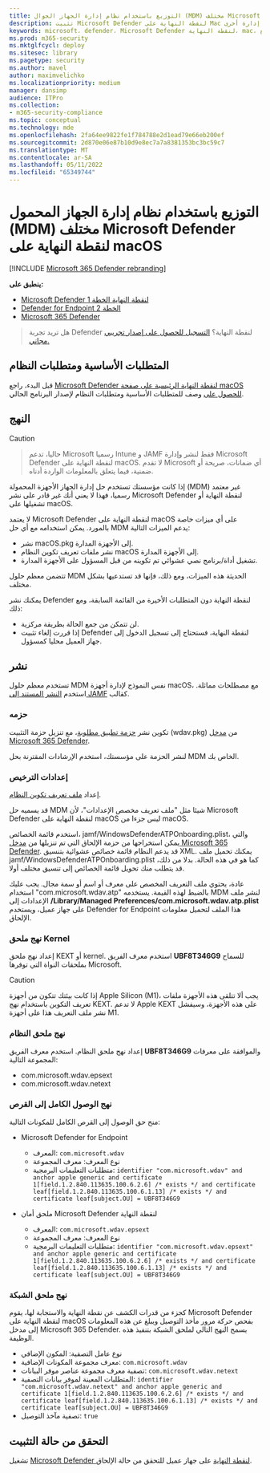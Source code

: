 ```yaml
---
title: التوزيع باستخدام نظام إدارة الجهاز الجوال (MDM) مختلف Microsoft Defender لنقطة النهاية على Mac
description: تثبيت Microsoft Defender لنقطة النهاية على Mac على حلول إدارة أخرى.
keywords: microsoft، defender، Microsoft Defender لنقطة النهاية، mac، التثبيت، التوزيع، macos، catalina، mojave، high sierra
ms.prod: m365-security
ms.mktglfcycl: deploy
ms.sitesec: library
ms.pagetype: security
ms.author: mavel
author: maximvelichko
ms.localizationpriority: medium
manager: dansimp
audience: ITPro
ms.collection:
- m365-security-compliance
ms.topic: conceptual
ms.technology: mde
ms.openlocfilehash: 2fa64ee9822fe1f784788e2d1ead79e66eb200ef
ms.sourcegitcommit: 2d870e06e87b10d9e8ec7a7a8381353bc3bc59c7
ms.translationtype: MT
ms.contentlocale: ar-SA
ms.lasthandoff: 05/11/2022
ms.locfileid: "65349744"
---
```

# <a name="deployment-with-a-different-mobile-device-management-mdm-system-for-microsoft-defender-for-endpoint-on-macos"></a>التوزيع باستخدام نظام إدارة الجهاز المحمول (MDM) مختلف Microsoft Defender لنقطة النهاية على macOS

[!INCLUDE [Microsoft 365 Defender rebranding](../../includes/microsoft-defender.md)]


**ينطبق على:**
- [Microsoft Defender لنقطة النهاية الخطة 1](https://go.microsoft.com/fwlink/p/?linkid=2154037)
- [Defender for Endpoint الخطة 2](https://go.microsoft.com/fwlink/p/?linkid=2154037)
- [Microsoft 365 Defender](https://go.microsoft.com/fwlink/?linkid=2118804)

> هل تريد تجربة Defender لنقطة النهاية؟ [التسجيل للحصول على إصدار تجريبي مجاني.](https://signup.microsoft.com/create-account/signup?products=7f379fee-c4f9-4278-b0a1-e4c8c2fcdf7e&ru=https://aka.ms/MDEp2OpenTrial?ocid=docs-wdatp-investigateip-abovefoldlink)
 
## <a name="prerequisites-and-system-requirements"></a>المتطلبات الأساسية ومتطلبات النظام

قبل البدء، راجع [Microsoft Defender لنقطة النهاية الرئيسية على صفحة macOS للحصول على](microsoft-defender-endpoint-mac.md) وصف للمتطلبات الأساسية ومتطلبات النظام لإصدار البرنامج الحالي.


## <a name="approach"></a>النهج

> [!CAUTION]

> حاليا، تدعم Microsoft رسميا Intune و JAMF فقط لنشر وإدارة Microsoft Defender لنقطة النهاية على macOS. لا تقدم Microsoft أي ضمانات، صريحة أو ضمنية، فيما يتعلق بالمعلومات الواردة أدناه.

إذا كانت مؤسستك تستخدم حل إدارة الجهاز الأجهزة المحمولة (MDM) غير معتمد رسميا، فهذا لا يعني أنك غير قادر على نشر Microsoft Defender لنقطة النهاية أو تشغيلها على macOS.

لا يعتمد Microsoft Defender لنقطة النهاية على macOS على أي ميزات خاصة بالمورد. يمكن استخدامه مع أي حل MDM يدعم الميزات التالية:

- نشر macOS.pkg إلى الأجهزة المدارة.
- نشر ملفات تعريف تكوين النظام macOS إلى الأجهزة المدارة.
- تشغيل أداة/برنامج نصي عشوائي تم تكوينه من قبل المسؤول على الأجهزة المدارة.

تتضمن معظم حلول MDM الحديثة هذه الميزات، ومع ذلك، فإنها قد تستدعيها بشكل مختلف.

يمكنك نشر Defender لنقطة النهاية دون المتطلبات الأخيرة من القائمة السابقة، ومع ذلك:

- لن تتمكن من جمع الحالة بطريقة مركزية.
- إذا قررت إلغاء تثبيت Defender لنقطة النهاية، فستحتاج إلى تسجيل الدخول إلى جهاز العميل محليا كمسؤول.

## <a name="deployment"></a>نشر

تستخدم معظم حلول MDM نفس النموذج لإدارة أجهزة macOS، مع مصطلحات مماثلة. استخدم [النشر المستند إلى JAMF](mac-install-with-jamf.md) كقالب.

### <a name="package"></a>حزمه

تكوين نشر [حزمة تطبيق مطلوبة](mac-install-with-jamf.md)، مع تنزيل حزمة التثبيت (wdav.pkg) من [مدخل Microsoft 365 Defender](mac-install-with-jamf.md).

لنشر الحزمة على مؤسستك، استخدم الإرشادات المقترنة بحل MDM الخاص بك.

### <a name="license-settings"></a>إعدادات الترخيص

إعداد [ملف تعريف تكوين النظام](mac-install-with-jamf.md). 

قد يسميه حل MDM شيئا مثل "ملف تعريف مخصص الإعدادات"، لأن Microsoft Defender لنقطة النهاية على macOS ليس جزءا من macOS.

استخدم قائمة الخصائص، jamf/WindowsDefenderATPOnboarding.plist، والتي يمكن استخراجها من حزمة الإلحاق التي تم تنزيلها من [مدخل Microsoft 365 Defender](mac-install-with-jamf.md).
قد يدعم النظام قائمة خصائص عشوائية بتنسيق XML. يمكنك تحميل ملف jamf/WindowsDefenderATPOnboarding.plist كما هو في هذه الحالة.
بدلا من ذلك، قد يتطلب منك تحويل قائمة الخصائص إلى تنسيق مختلف أولا.

عادة، يحتوي ملف التعريف المخصص على معرف أو اسم أو سمة مجال. يجب عليك استخدام "com.microsoft.wdav.atp" بالضبط لهذه القيمة.
يستخدمه MDM لنشر ملف الإعدادات إلى **/Library/Managed Preferences/com.microsoft.wdav.atp.plist** على جهاز عميل، ويستخدم Defender for Endpoint هذا الملف لتحميل معلومات الإلحاق.

### <a name="kernel-extension-policy"></a>نهج ملحق Kernel

إعداد نهج ملحق KEXT أو kernel. استخدم معرف الفريق **UBF8T346G9** للسماح بملحقات النواة التي توفرها Microsoft.

> [!CAUTION]
> إذا كانت بيئتك تتكون من أجهزة Apple Silicon (M1)، يجب ألا تتلقى هذه الأجهزة ملفات تعريف التكوين باستخدام نهج KEXT.
> لا تدعم Apple KEXT على هذه الأجهزة، وسيفشل نشر ملف التعريف هذا على أجهزة M1.

### <a name="system-extension-policy"></a>نهج ملحق النظام

إعداد نهج ملحق النظام. استخدم معرف الفريق **UBF8T346G9** والموافقة على معرفات المجموعة التالية:

- com.microsoft.wdav.epsext
- com.microsoft.wdav.netext

### <a name="full-disk-access-policy"></a>نهج الوصول الكامل إلى القرص

منح حق الوصول إلى القرص الكامل للمكونات التالية:

- Microsoft Defender for Endpoint
    - المعرف: `com.microsoft.wdav`
    - نوع المعرف: معرف المجموعة
    - متطلبات التعليمات البرمجية: `identifier "com.microsoft.wdav" and anchor apple generic and certificate 1[field.1.2.840.113635.100.6.2.6] /* exists */ and certificate leaf[field.1.2.840.113635.100.6.1.13] /* exists */ and certificate leaf[subject.OU] = UBF8T346G9`

- ملحق أمان Microsoft Defender لنقطة النهاية
    - المعرف: `com.microsoft.wdav.epsext`
    - نوع المعرف: معرف المجموعة
    - متطلبات التعليمات البرمجية: `identifier "com.microsoft.wdav.epsext" and anchor apple generic and certificate 1[field.1.2.840.113635.100.6.2.6] /* exists */ and certificate leaf[field.1.2.840.113635.100.6.1.13] /* exists */ and certificate leaf[subject.OU] = UBF8T346G9`

### <a name="network-extension-policy"></a>نهج ملحق الشبكة

كجزء من قدرات الكشف عن نقطة النهاية والاستجابة لها، يقوم Microsoft Defender لنقطة النهاية على macOS بفحص حركة مرور مأخذ التوصيل ويبلغ عن هذه المعلومات إلى مدخل Microsoft 365 Defender. يسمح النهج التالي لملحق الشبكة بتنفيذ هذه الوظيفة.

- نوع عامل التصفية: المكون الإضافي
- معرف مجموعة المكونات الإضافية: `com.microsoft.wdav`
- تصفية معرف مجموعة عناصر موفر البيانات: `com.microsoft.wdav.netext`
- المتطلبات المعينة لموفر بيانات التصفية: `identifier "com.microsoft.wdav.netext" and anchor apple generic and certificate 1[field.1.2.840.113635.100.6.2.6] /* exists */ and certificate leaf[field.1.2.840.113635.100.6.1.13] /* exists */ and certificate leaf[subject.OU] = UBF8T346G9`
- تصفية مآخذ التوصيل: `true`

## <a name="check-installation-status"></a>التحقق من حالة التثبيت

تشغيل [Microsoft Defender لنقطة النهاية](mac-install-with-jamf.md) على جهاز عميل للتحقق من حالة الإلحاق.
